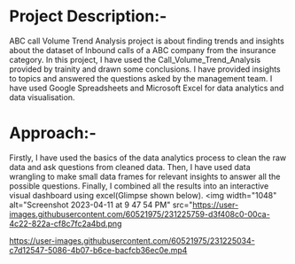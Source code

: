 # Project Description:-

ABC call Volume Trend Analysis project is about finding trends and insights about the dataset of Inbound calls of a ABC company from the insurance category. In this project, I have used the Call_Volume_Trend_Analysis provided by trainity and drawn some conclusions. I have provided insights to topics and answered the questions asked by the management team. I have used Google Spreadsheets and Microsoft Excel for data analytics and data visualisation.

# Approach:- 
Firstly, I have used the basics of the data analytics process to clean the raw data and ask questions from cleaned data. Then, I have used data wrangling to make small data frames for relevant insights to answer all the possible questions. Finally, I combined all the results into an interactive visual dashboard using excel(Glimpse shown below).
<img width="1048" alt="Screenshot 2023-04-11 at 9 47 54 PM" src="https://user-images.githubusercontent.com/60521975/231225759-d3f408c0-00ca-4c22-822a-cf8c7fc2a4bd.png
                                                                 
https://user-images.githubusercontent.com/60521975/231225034-c7d12547-5086-4b07-b6ce-bacfcb36ec0e.mp4
